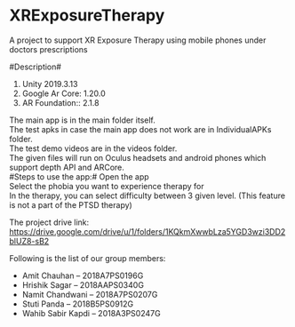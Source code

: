 # XRExposureTherapy
A project to support XR Exposure Therapy using mobile phones under doctors prescriptions

#Description#
<ol>
  <li>Unity 2019.3.13</li>
  <li>Google Ar Core: 1.20.0</li>
  <li>AR Foundation:: 2.1.8</li>
</ol>
The main app is in the main folder itself.<br>
The test apks in case the main app does not work are in IndividualAPKs folder.<br>
The test demo videos are in the videos folder.<br>
The given files will run on Oculus headsets and android phones which support depth API and ARCore.<br>
#Steps to use the app:#
Open the app<br>
Select the phobia you want to experience therapy for<br>
In the therapy, you can select difficulty between 3 given level. (This feature is not a part of the PTSD therapy)<br>

The project drive link: https://drive.google.com/drive/u/1/folders/1KQkmXwwbLza5YGD3wzi3DD2blUZ8-sB2

Following is the list of our group members:
<ul>
<li>Amit Chauhan – 2018A7PS0196G</li>
<li>Hrishik Sagar – 2018AAPS0340G</li>
<li>Namit Chandwani – 2018A7PS0207G</li>
<li>Stuti Panda – 2018B5PS0912G</li>
<li>Wahib Sabir Kapdi – 2018A3PS0247G</li>
</ul>
